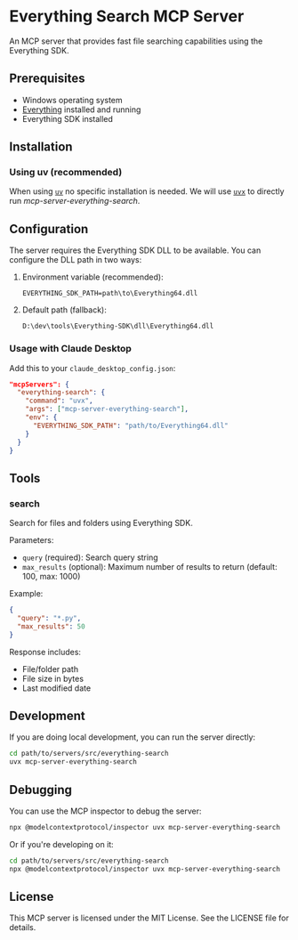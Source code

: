 # Everything Search MCP Server

An MCP server that provides fast file searching capabilities using the Everything SDK.

## Prerequisites

- Windows operating system
- [Everything](https://www.voidtools.com/) installed and running
- Everything SDK installed

## Installation

### Using uv (recommended)

When using [`uv`](https://docs.astral.sh/uv/) no specific installation is needed. We will
use [`uvx`](https://docs.astral.sh/uv/guides/tools/) to directly run *mcp-server-everything-search*.

## Configuration

The server requires the Everything SDK DLL to be available. You can configure the DLL path in two ways:

1. Environment variable (recommended):
   ```
   EVERYTHING_SDK_PATH=path\to\Everything64.dll
   ```

2. Default path (fallback):
   ```
   D:\dev\tools\Everything-SDK\dll\Everything64.dll
   ```

### Usage with Claude Desktop

Add this to your `claude_desktop_config.json`:

```json
"mcpServers": {
  "everything-search": {
    "command": "uvx",
    "args": ["mcp-server-everything-search"],
    "env": {
      "EVERYTHING_SDK_PATH": "path/to/Everything64.dll"
    }
  }
}
```

## Tools

### search

Search for files and folders using Everything SDK.

Parameters:
- `query` (required): Search query string
- `max_results` (optional): Maximum number of results to return (default: 100, max: 1000)

Example:
```json
{
  "query": "*.py",
  "max_results": 50
}
```

Response includes:
- File/folder path
- File size in bytes
- Last modified date

## Development

If you are doing local development, you can run the server directly:

```bash
cd path/to/servers/src/everything-search
uvx mcp-server-everything-search
```

## Debugging

You can use the MCP inspector to debug the server:

```bash
npx @modelcontextprotocol/inspector uvx mcp-server-everything-search
```

Or if you're developing on it:

```bash
cd path/to/servers/src/everything-search
npx @modelcontextprotocol/inspector uvx mcp-server-everything-search
```

## License

This MCP server is licensed under the MIT License. See the LICENSE file for details.
